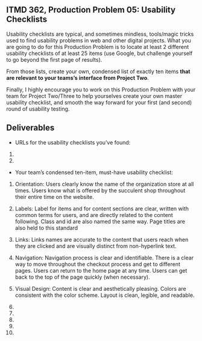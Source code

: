 ## ITMD 362, Production Problem 05: Usability Checklists

Usability checklists are typical, and sometimes mindless, tools/magic tricks used to find usability
problems in web and other digital projects. What you are going to do for this Production Problem is
to locate at least 2 different usability checklists of at least 25 items (use Google, but challenge
yourself to go beyond the first page of results).

From those lists, create your own, condensed list of exactly ten items **that are relevant to your
teams’s interface from Project Two**.

Finally, I highly encourage you to work on this Production Problem with your team for Project
Two/Three to help yourselves create your own master usability checklist, and smooth the way forward
for your first (and second) round of usability testing.

## Deliverables

* URLs for the usability checklists you’ve found:

1.
2.

* Your team’s condensed ten-item, must-have usability checklist:

1. Orientation: Users clearly know the name of the organization store at all times. Users know what is offered by the succulent shop throughout their entire time on the website. 

2. Labels: Label for items and for content sections are clear, written with common terms for users, and are directly related to the content following. Class and id are also named the same way. Page titles are also held to this standard

3. Links: Links names are accurate to the content that users reach when they are clicked and are visually distinct from non-hyperlink text.

4. Navigation: Navigation process is clear and identifiable. There is a clear way to move throughout the checkout process and get to different pages. Users can return to the home page at any time. Users can get back to the top of the page quickly (when necessary). 

5. Visual Design: Content is clear and aesthetically pleasing. Colors are consistent with the color scheme. Layout is clean, legible, and readable.
6.
7.
8.
9.
10.
